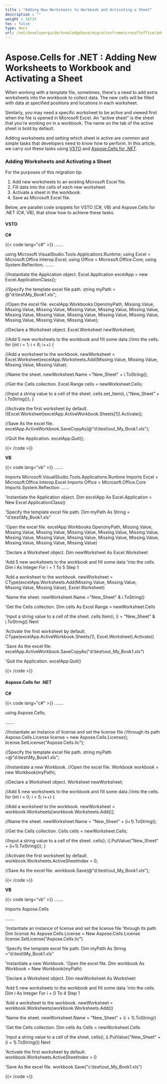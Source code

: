 ```yaml
---
title : "Adding New Worksheets to Workbook and Activating a Sheet" 
description : "" 
weight : 16733 
toc : false
type: docs
url: /net/developerguide/knowledgebase/migrationfrommicrosoftoffice/adding+new+worksheets+to+workbook+and+activating+a+sheet/
---
```


# Aspose.Cells for .NET : Adding New Worksheets to Workbook and Activating a Sheet


When working with a template file, sometimes, there's a need to add extra worksheets into the workbook to collect data. The new cells will be filled with data at specified positions and locations in each worksheet.

Similarly, you may need a specific worksheet to be active and viewed first when the file is opened in Microsoft Excel. An "active sheet" is the sheet that you're working on in a workbook. The name on the tab of the active sheet is bold by default.

Adding worksheets and setting which sheet is active are common and simple tasks that developers need to know how to perform. In this article, we carry out these tasks using [VSTO](https://docs2.aspose.com/cells/net/developerguide/knowledgebase/migrationfrommicrosoftoffice/adding+new+worksheets+to+workbook+and+activating+a+sheet) and [Aspose.Cells for .NET](https://docs2.aspose.com/cells/net/developerguide/knowledgebase/migrationfrommicrosoftoffice/adding+new+worksheets+to+workbook+and+activating+a+sheet).

### Adding Worksheets and Activating a Sheet

For the purposes of this migration tip:

1.  Add new worksheets to an existing Microsoft Excel file.
2.  Fill data into the cells of each new worksheet.
3.  Activate a sheet in the workbook.
4.  Save as Microsoft Excel file.

Below, are parallel code snippets for VSTO (C#, VB) and Aspose.Cells for .NET (C#, VB), that show how to achieve these tasks.

#### VSTO

**C#**

{{< code lang="c#" >}}
.......

using Microsoft.VisualStudio.Tools.Applications.Runtime;
using Excel = Microsoft.Office.Interop.Excel;
using Office = Microsoft.Office.Core;
using System.Reflection;
.......

//Instantiate the Application object.
Excel.Application excelApp = new Excel.ApplicationClass();

//Specify the template excel file path.
string myPath = @"d:\test\My_Book1.xls";

//Open the excel file.
excelApp.Workbooks.Open(myPath, Missing.Value, Missing.Value,
Missing.Value, Missing.Value,
Missing.Value, Missing.Value,
Missing.Value, Missing.Value,
Missing.Value, Missing.Value,
Missing.Value, Missing.Value,
Missing.Value, Missing.Value);

//Declare a Worksheet object.
Excel.Worksheet newWorksheet;

//Add 5 new worksheets to the workbook and fill some data
//into the cells.
for (int i = 1; i < 6; i++)
{

//Add a worksheet to the workbook.
newWorksheet = Excel.Worksheet)excelApp.Worksheets.Add(Missing.Value, Missing.Value, Missing.Value, Missing.Value);

//Name the sheet.
newWorksheet.Name ="New_Sheet" + i.ToString();

//Get the Cells collection.
Excel.Range cells =  newWorksheet.Cells;

//Input a string value to a cell of the sheet.
cells.set_Item(i, i,"New_Sheet" + i.ToString());
}

//Activate the first worksheet by default.
((Excel.Worksheet)excelApp.ActiveWorkbook.Sheets[1]).Activate();

//Save As the excel file.
excelApp.ActiveWorkbook.SaveCopyAs(@"d:\test\out_My_Book1.xls");

//Quit the Application.
excelApp.Quit();
 
{{< /code >}}

**VB**

{{< code lang="vb" >}}
.......

Imports Microsoft.VisualStudio.Tools.Applications.Runtime
Imports Excel = Microsoft.Office.Interop.Excel
Imports Office = Microsoft.Office.Core
Imports System.Reflection
.......

'Instantiate the Application object.
Dim excelApp As Excel.Application = New Excel.ApplicationClass()

'Specify the template excel file path.
Dim myPath As String = "d:\test\My_Book1.xls"

'Open the excel file.
excelApp.Workbooks.Open(myPath, Missing.Value, Missing.Value, Missing.Value, Missing.Value, Missing.Value, Missing.Value, Missing.Value, Missing.Value, Missing.Value, Missing.Value, Missing.Value, Missing.Value, Missing.Value, Missing.Value)

'Declare a Worksheet object.
Dim newWorksheet As Excel.Worksheet

'Add 5 new worksheets to the workbook and fill some data
'into the cells.
Dim i As Integer
For i = 1 To 5 Step 1

'Add a worksheet to the workbook.
newWorksheet = CType(excelApp.Worksheets.Add(Missing.Value, Missing.Value, Missing.Value, Missing.Value), Excel.Worksheet)

'Name the sheet.
newWorksheet.Name ="New_Sheet" & i.ToString()

'Get the Cells collection.
Dim cells As Excel.Range = newWorksheet.Cells

'Input a string value to a cell of the sheet.
cells.Item(i, i) = "New_Sheet" & i.ToString()
Next

'Activate the first worksheet by default.
CType(excelApp.ActiveWorkbook.Sheets(1), Excel.Worksheet).Activate()

'Save As the excel file.
excelApp.ActiveWorkbook.SaveCopyAs("d:\test\out_My_Book1.xls")

'Quit the Application.
excelApp.Quit()
 
{{< /code >}}

#### Aspose.Cells for .NET

**C#**

{{< code lang="c#" >}}
.......

using Aspose.Cells;

.......

//Instantiate an instance of license and set the license file
//through its path
Aspose.Cells.License license = new Aspose.Cells.License();
license.SetLicense("Aspose.Cells.lic");

//Specify the template excel file path.
string myPath =@"d:\test\My_Book1.xls";

//Instantiate a new Workbook.
//Open the excel file.
Workbook workbook = new Workbook(myPath);

//Declare a Worksheet object.
Worksheet newWorksheet;

//Add 5 new worksheets to the workbook and fill some data
//into the cells.
for (int i = 0; i < 5; i++)
{

//Add a worksheet to the workbook.
newWorksheet = workbook.Worksheets[workbook.Worksheets.Add()];

//Name the sheet.
newWorksheet.Name = "New_Sheet" + (i+1).ToString();

//Get the Cells collection.
Cells cells =  newWorksheet.Cells;

//Input a string value to a cell of the sheet.
cells[i, i].PutValue("New_Sheet" + (i+1).ToString());
}

//Activate the first worksheet by default.
workbook.Worksheets.ActiveSheetIndex = 0;

//Save As the excel file.
workbook.Save(@"d:\test\out_My_Book1.xls");
 
{{< /code >}}

**VB**

{{< code lang="vb" >}}
.......

Imports Aspose.Cells

.......

'Instantiate an instance of license and set the license file
'through its path
Dim license As Aspose.Cells.License = New Aspose.Cells.License
license.SetLicense("Aspose.Cells.lic")

'Specify the template excel file path.
Dim myPath As String ="d:\test\My_Book1.xls"

'Instantiate a new Workbook.
'Open the excel file.
Dim workbook As Workbook = New Workbook(myPath)

'Declare a Worksheet object.
Dim newWorksheet As Worksheet

'Add 5 new worksheets to the workbook and fill some data
'into the cells.
Dim i As Integer
For i = 0 To 4 Step 1

'Add a worksheet to the workbook.
newWorksheet = workbook.Worksheets(workbook.Worksheets.Add())

'Name the sheet.
newWorksheet.Name = "New_Sheet" + (i + 1).ToString()

'Get the Cells collection.
Dim cells As Cells = newWorksheet.Cells

'Input a string value to a cell of the sheet.
cells(i, i).PutValue("New_Sheet" + (i + 1).ToString())
Next

'Activate the first worksheet by default.
workbook.Worksheets.ActiveSheetIndex = 0

'Save As the excel file.
workbook.Save("c:\test\out_My_Book1.xls")
 
{{< /code >}}

